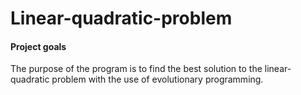 # Linear-quadratic-problem

#### Project goals

The purpose of the program is to find the best solution to the linear-quadratic problem with the use of evolutionary programming.

